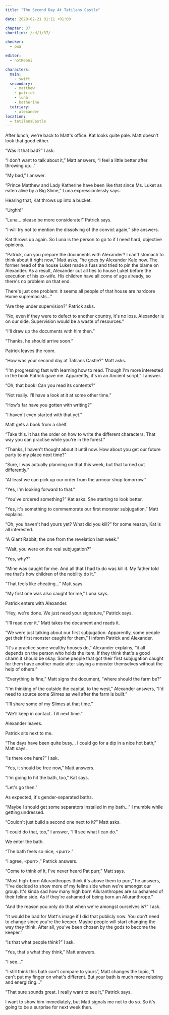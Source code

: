 ```yaml
---
title: "The Second Day At Tatilans Castle"

date: 2020-02-21 01:11 +01:00

chapter: 37
shortlink: /cd/1/37/

checker:
  - pwa

editor:
  - notKeoni

characters:
  main:
    - swift
  secondary:
    - matthew
    - patrick
    - luna
    - katherine
  tetriary:
    - alexander
location:
  - tatilansCastle
---
```

After lunch, we're back to Matt's office. Kat looks quite pale. Matt doesn't look that good either.

“Was it that bad?” I ask.

“I don't want to talk about it,” Matt answers, “I feel a little better after throwing up…”

“My bad,” I answer.

“Prince Matthew and Lady Katherine have been like that since Ms. Luket as eaten alive by a Big Slime,” Luna expressionlessly says.

Hearing that, Kat throws up into a bucket.

“Urghh!”

“Luna… please be more considerate!” Patrick says.

“I will try not to mention the dissolving of the convict again,” she answers.

Kat throws up again. So Luna is the person to go to if I need hard, objective opinions.

“Patrick, can you prepare the documents with Alexander?
I can't stomach to think about it right now,” Matt asks, “he goes by Alexander Kale now.
The former head of the house Luket made a fuss and tried to pin the blame on Alexander.
As a result, Alexander cut all ties to house Luket before the execution of his ex-wife.
His children have all come of age already, so there's no problem on that end.

There's just one problem: it seems all people of that house are hardcore Hume supremacists…”

“Are they under supervision?” Patrick asks.

“No, even if they were to defect to another country, it's no loss. Alexander is on our side.
Supervision would be a waste of resources.”

“I'll draw up the documents with him then.”

“Thanks, he should arrive soon.”

Patrick leaves the room.

“How was your second day at Tatilans Castle?” Matt asks.

“I'm progressing fast with learning how to read.
Though I'm more interested in the book Patrick gave me.
Apparently, it's in an Ancient script,” I answer.

“Oh, that book!
Can you read its contents?”

“Not really.
I'll have a look at it at some other time.”

“How's far have you gotten with writing?”

“I haven't even started with that yet.”

Matt gets a book from a shelf.

“Take this.
It has the order on how to write the different characters.
That way you can practise while you're in the forest.”

“Thanks, I haven't thought about it until now.
How about you get our future party to my place next time?”

“Sure, I was actually planning on that this week, but that turned out differently.”

“At least we can pick up our order from the armour shop tomorrow.”

“Yes, I'm looking forward to that.”

“You've ordered something?” Kat asks.
She starting to look better.

“Yes, it's something to commemorate our first monster subjugation,” Matt explains.

“Oh, you haven't had yours yet? What did you kill?” for some reason, Kat is all interested.

“A Giant Rabbit, the one from the revelation last week.”

“Wait, you were on the real subjugation?”

“Yes, why?”

“Mine was caught for me.
And all that I had to do was kill it.
My father told me that's how children of the nobility do it.”

“That feels like cheating…” Matt says.

“My first one was also caught for me,” Luna says.

Patrick enters with Alexander.

“Hey, we're done.
We just need your signature,” Patrick says.

“I'll read over it,” Matt takes the document and reads it.

“We were just talking about our first subjugation.
Apparently, some people get their first monster caught for them,” I inform Patrick and Alexander.

“It's a practice some wealthy houses do,” Alexander explains, “it all depends on the person who holds the item.
If they think that's a good charm it should be okay.
Some people that got their first subjugation caught for them have another made after slaying a monster themselves without the help of others.”

“Everything is fine,” Matt signs the document, “where should the farm be?”

“I'm thinking of the outside the capital, to the west,” Alexander answers, “I'd need to source some Slimes as well after the farm is built.”

“I'll share some of my Slimes at that time.”

“We'll keep in contact.
Till next time.”

Alexander leaves.

Patrick sits next to me.

“The days have been quite busy…
I could go for a dip in a nice hot bath,” Matt says.

“Is there one here?” I ask.

“Yes, it should be free now,” Matt answers.

“I'm going to hit the bath, too,” Kat says.

“Let's go then.”

As expected, it's gender-separated baths.

“Maybe I should get some separators installed in my bath…” I mumble while getting undressed.

“Couldn't just build a second one next to it?” Matt asks.

“I could do that, too,” I answer, “I'll see what I can do.”

We enter the bath.

“The bath feels so nice, \<purr\>.”

“I agree, \<purr\>,” Patrick answers.

“Come to think of it, I've never heard Pat purr,” Matt says.

“Most high-born Ailuranthropes think it's above them to purr,” he answers, “I've decided to show more of my feline side when we're amongst our group.
It's kinda sad how many high born Ailuranthropes are so ashamed of their feline side.
As if they're ashamed of being born an Ailuranthrope.”

“And the reason you only do that when we're amongst ourselves is?” I ask.

“It would be bad for Matt's image if I did that publicly now.
You don't need to change since you're the keeper.
Maybe people will start changing the way they think.
After all, you've been chosen by the gods to become the keeper.”

“Is that what people think?” I ask.

“Yes, that's what they think,” Matt answers.

“I see…”

“I still think this bath can't compare to yours”, Matt changes the topic, “I can't put my finger on what's different.
But your bath is much more relaxing and energizing…”

“That sure sounds great.
I really want to see it,” Patrick says.

I want to show him immediately, but Matt signals me not to do so.
So it's going to be a surprise for next week then.

